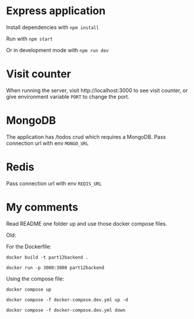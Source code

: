 # Express application

Install dependencies with `npm install`

Run with `npm start`

Or in development mode with `npm run dev`

# Visit counter

When running the server, visit http://localhost:3000 to see visit counter, or give environment variable `PORT` to change the port.

# MongoDB

The application has /todos crud which requires a MongoDB. Pass connection url with env `MONGO_URL`

# Redis

Pass connection url with env `REDIS_URL`

# My comments

Read README one folder up and use those docker compose files. 

Old:

For the Dockerfile:

`docker build -t part12backend .`

`docker run -p 3000:3000 part12backend`

Using the compose file:

`docker compose up`

`docker compose -f docker-compose.dev.yml up -d`

`docker compose -f docker-compose.dev.yml down`



